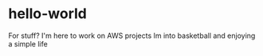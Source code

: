 # hello-world
For stuff?
I'm here to work on AWS projects
Im into basketball and enjoying a simple life
